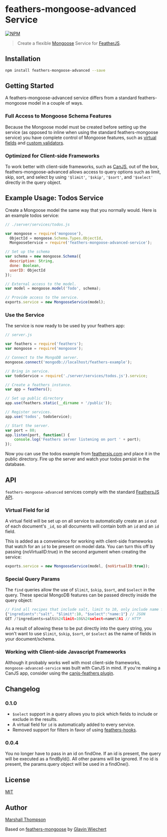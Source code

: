 feathers-mongoose-advanced Service
=========================

[![NPM](https://nodei.co/npm/feathers-mongoose-advanced.png?downloads=true&stars=true)](https://nodei.co/npm/feathers-mongoose-advanced/)


> Create a flexible [Mongoose](http://mongoosejs.com/) Service for [FeatherJS](https://github.com/feathersjs).

## Installation

```bash
npm install feathers-mongoose-advanced --save
```

## Getting Started

A feathers-mongoose-advanced service differs from a standard feathers-mongoose model in a couple of ways.

### Full Access to Mongoose Schema Features

Because the Mongoose model must be created before setting up the service (as opposed to inline when using the standard feathers-mongoose service) you have complete control of Mongoose features, such as [virtual fields](http://mongoosejs.com/docs/guide.html) and [custom validators](http://mongoosejs.com/docs/validation.html).

### Optimized for Client-side Frameworks

To work better with client-side frameworks, such as [CanJS](www.canjs.com), out of the box, feathers-mongoose-advanced allows access to query options such as limit, skip, sort, and select by using `'$limit'`, `'$skip'`, `'$sort'`, and `'$select'` directly in the query object.



## Example Usage: Todos Service

Create a Mongoose model the same way that you normally would.  Here is an example todos service:

```js
// ./server/services/todos.js

var mongoose = require('mongoose'),
  ObjectId = mongoose.Schema.Types.ObjectId,
  MongooseService = require('feathers-mongoose-advanced-service');

// Set up the schema
var schema = new mongoose.Schema({
  description: String,
  done: Boolean,
  userID: ObjectId
});

// External access to the model.
var model = mongoose.model('Todo', schema);

// Provide access to the service.
exports.service = new MongooseService(model);
```

### Use the Service

The service is now ready to be used by your feathers app:

```js
// server.js

var feathers = require('feathers');
var mongoose = require('mongoose');

// Connect to the MongoDB server.
mongoose.connect('mongodb://localhost/feathers-example');

// Bring in service.
var todoService = require('./server/services/todos.js').service;

// Create a feathers instance.
var app = feathers();

// Set up public directory
app.use(feathers.static(__dirname + '/public'));

// Register services.
app.use('todos', todoService);

// Start the server.
var port = 80;
app.listen(port, function() {
	console.log('Feathers server listening on port ' + port);
});
```

Now you can use the todos example from [feathersjs.com](http://feathersjs.com) and place it in the public directory.  Fire up the server and watch your todos persist in the database.


## API

`feathers-mongoose-advanced` services comply with the standard [FeathersJS API](http://feathersjs.com/api/#).

### Virtual Field for id
A virtual field will be set up on all service to automatically create an `id` out of each document's `_id`, so all documents will contain both an `id` and an `id` field.

This is added as a convenience for working with client-side frameworks that watch for an `id` to be present on model data. You can turn this off by passing {noVirtualID:true} in the second argument when creating the service:

```js
exports.service = new MongooseService(model, {noVirtualID:true});
```

### Special Query Params
The `find` queries allow the use of `$limit`, `$skip`, `$sort`, and `$select` in the query.  These special MongoDB features can be passed directly inside the query object:

```js
// Find all recipes that include salt, limit to 10, only include name field.
{"ingredients":"salt", "$limit":10, "$select":"name:1"} // JSON
GET /?ingredients=salt&%24limit=10&%24select=name%3A1 // HTTP
```

As a result of allowing these to be put directly into the query string, you won't want to use `$limit`, `$skip`, `$sort`, or `$select` as the name of fields in your document/schema.

### Working with Client-side Javascript Frameworks
Although it probably works well with most client-side frameworks, `mongoose-advanced-service` was built with CanJS in mind.  If you're making a CanJS app, consider using the [canjs-feathers plugin](https://github.com/feathersjs/canjs-feathers).


## Changelog

### 0.1.0
* `$select` support in a query allows you to pick which fields to include or exclude in the results.
* A virtual field for `id` is automatically added to every service.
* Removed support for filters in favor of using [feathers-hooks](https://www.npmjs.com/package/feathers-hooks).

### 0.0.4
You no longer have to pass in an id on findOne.  If an id is present, the query will be executed as a findById().  All other params will be ignored.  If no id is present, the params.query object will be used in a findOne().

## License

[MIT](LICENSE)

## Author

[Marshall Thompson](https://github.com/marshallswain)

Based on [feathers-mongoose](https://github.com/feathersjs/feathers-mongoose) by [Glavin Wiechert](https://github.com/Glavin001)
